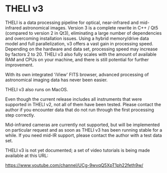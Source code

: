 # THELI v3

THELI is a data processing pipeline for optical, near-infrared and mid-infrared astronomical images. Version 3 is a complete rewrite in C++ / Qt5 (compared to version 2 in Qt3), eliminating a large number of dependencies and overcoming installation issues. Using a hybrid memory/drive data model and full parallelization, v3 offers a vast gain in processing speed. Depending on the hardware and data set, processing speed may increase by factors 2 to 20. THELI v3 also fully scales with the amount of available RAM and CPUs on your machine, and there is still potential for further improvement.

With its own integrated 'iView' FITS browser, advanced processing of astronomical imaging data has never been easier. 

THELI v3 also runs on MacOS.

Even though the current release includes all instruments that were supported in THELI v2, not all of them have been tested. Please contact the author if you encounter data that do not run through the first processing step correctly.

Mid-infrared cameras are currently not supported, but will be implemented on particular request and as soon as THELI v3 has been running stable for a while. If you need mid-IR support, please contact the author with a test data set.

THELI v3 is not yet documented; a set of video tutorials is being made available at this URL:

https://www.youtube.com/channel/UCg-9wvqQ5XpT1ph22feth9w/

